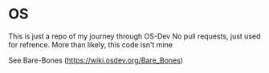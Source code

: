 OS
==

This is just a repo of my journey through OS-Dev
No pull requests, just used for refrence.
More than likely, this code isn't mine

See Bare-Bones (https://wiki.osdev.org/Bare_Bones)


